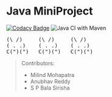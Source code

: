 # Java MiniProject
[![Codacy Badge](https://app.codacy.com/project/badge/Grade/7855b7a0e3f0437a9d9c323fbb9b53e5)](https://www.codacy.com?utm_source=github.com&amp;utm_medium=referral&amp;utm_content=99002670/Java-MiniProject&amp;utm_campaign=Badge_Grade)
![Java CI with Maven](https://github.com/99002670/Java-MiniProject/workflows/Java%20CI%20with%20Maven/badge.svg)
<pre>
(\ /)	  (\ /)     (\ /)
( . .)	  ( . .)    ( . .)	
C(")(")	  C(")(")   C(")(")	
</pre>
> Contributors:
> - Milind Mohapatra
> - Anubhav Reddy
> - S P Bala Sirisha

